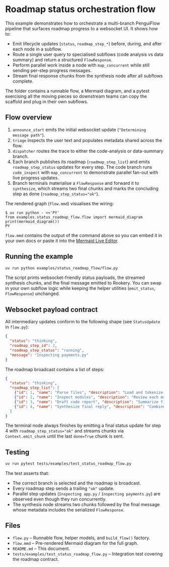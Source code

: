 # Roadmap status orchestration flow

This example demonstrates how to orchestrate a multi-branch PenguiFlow pipeline
that surfaces roadmap progress to a websocket UI. It shows how to:

- Emit lifecycle updates (`status`, `roadmap_step_*`) before, during, and after
  each node in a subflow.
- Route a single user query to specialised subflows (code analysis vs data
  summary) and return a structured `FlowResponse`.
- Perform parallel work inside a node with `map_concurrent` while still sending
  per-step progress messages.
- Stream final response chunks from the synthesis node after all subflows
  complete.

The folder contains a runnable flow, a Mermaid diagram, and a pytest exercising
all the moving pieces so downstream teams can copy the scaffold and plug in
their own subflows.

## Flow overview

1. `announce_start` emits the initial websocket update (`"Determining message
   path"`).
2. `triage` inspects the user text and populates metadata shared across the
   flow.
3. `dispatcher` routes the trace to either the code-analysis or data-summary
   branch.
4. Each branch publishes its roadmap (`roadmap_step_list`) and emits
   `roadmap_step_status` updates for every step. The code branch runs
   `code_inspect` with `map_concurrent` to demonstrate parallel fan-out with
   live progress updates.
5. Branch terminals materialise a `FlowResponse` and forward it to
   `synthesize`, which streams two final chunks and marks the concluding step
   as done (`roadmap_step_status="ok"`).

The rendered graph (`flow.mmd`) visualises the wiring:

```text
$ uv run python - <<'PY'
from examples.status_roadmap_flow.flow import mermaid_diagram
print(mermaid_diagram())
PY
```

`flow.mmd` contains the output of the command above so you can embed it in your
own docs or paste it into the [Mermaid Live Editor](https://mermaid.live/).

## Running the example

```bash
uv run python examples/status_roadmap_flow/flow.py
```

The script prints websocket-friendly status payloads, the streamed synthesis
chunks, and the final message emitted to Rookery. You can swap in your own
subflow logic while keeping the helper utilities (`emit_status`,
`FlowResponse`) unchanged.

## Websocket payload contract

All intermediary updates conform to the following shape (see
`StatusUpdate` in `flow.py`):

```json
{
  "status": "thinking",
  "roadmap_step_id": 2,
  "roadmap_step_status": "running",
  "message": "Inspecting payments.py"
}
```

The roadmap broadcast contains a list of steps:

```json
{
  "status": "thinking",
  "roadmap_step_list": [
    {"id": 1, "name": "Parse files", "description": "Load and tokenize the candidate modules"},
    {"id": 2, "name": "Inspect modules", "description": "Review each module in parallel to collect findings"},
    {"id": 3, "name": "Draft code report", "description": "Summarize findings and prepare a structured FlowResponse"},
    {"id": 4, "name": "Synthesize final reply", "description": "Combine subflow output and compose the user response"}
  ]
}
```

The terminal node always finishes by emitting a final status update for step 4
with `roadmap_step_status="ok"` and streams chunks via `Context.emit_chunk`
until the last `done=True` chunk is sent.

## Testing

```bash
uv run pytest tests/examples/test_status_roadmap_flow.py
```

The test asserts that:

- The correct branch is selected and the roadmap is broadcast.
- Every roadmap step sends a trailing `"ok"` update.
- Parallel step updates (`Inspecting app.py` / `Inspecting payments.py`) are
  observed even though they run concurrently.
- The synthesis node streams two chunks followed by the final message whose
  metadata includes the serialized `FlowResponse`.

## Files

- `flow.py` – Runnable flow, helper models, and `build_flow()` factory.
- `flow.mmd` – Pre-rendered Mermaid diagram for the full graph.
- `README.md` – This document.
- `tests/examples/test_status_roadmap_flow.py` – Integration test covering the
  roadmap contract.